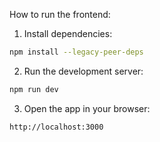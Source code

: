 How to run the frontend:

1. Install dependencies:

```bash
npm install --legacy-peer-deps
```

2. Run the development server:

```bash
npm run dev
```

3. Open the app in your browser:

```bash
http://localhost:3000
```
